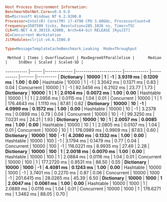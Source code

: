 ```ini

Host Process Environment Information:
BenchmarkDotNet.Core=v0.9.9.0
OS=Microsoft Windows NT 6.2.9200.0
Processor=Intel(R) Core(TM) i7-4790 CPU 3.60GHz, ProcessorCount=8
Frequency=3507509 ticks, Resolution=285.1026 ns, Timer=TSC
CLR=MS.NET 4.0.30319.42000, Arch=64-bit RELEASE [RyuJIT]
GC=Concurrent Workstation
JitModules=clrjit-v4.6.1586.0

Type=MessageTemplateCacheBenchmark_Leaking  Mode=Throughput  

```
     Method | Items | OverflowCount | MaxDegreeOfParallelism |      Median |     StdDev | Scaled | Scaled-SD |
----------- |------ |-------------- |----------------------- |------------ |----------- |------- |---------- |
 **Dictionary** | **10000** |             **1** |                     **-1** |   **3.9319 ms** |  **0.1209 ms** |   **1.00** |      **0.00** |
  Hashtable | 10000 |             1 |                     -1 |   3.3042 ms |  0.1371 ms |   0.83 |      0.04 |
 Concurrent | 10000 |             1 |                     -1 |  92.5456 ms |  6.2102 ms |  23.77 |      1.73 |
 **Dictionary** | **10000** |             **1** |                      **1** |   **2.0104 ms** |  **0.0072 ms** |   **1.00** |      **0.00** |
  Hashtable | 10000 |             1 |                      1 |   2.0956 ms |  0.0115 ms |   1.04 |      0.01 |
 Concurrent | 10000 |             1 |                      1 | 176.4643 ms |  1.1110 ms |  87.81 |      0.62 |
 **Dictionary** | **10000** |            **10** |                     **-1** |   **4.0999 ms** |  **0.1572 ms** |   **1.00** |      **0.00** |
  Hashtable | 10000 |            10 |                     -1 |   3.2378 ms |  0.0898 ms |   0.79 |      0.04 |
 Concurrent | 10000 |            10 |                     -1 |  99.3250 ms |  7.0231 ms |  24.21 |      1.93 |
 **Dictionary** | **10000** |            **10** |                      **1** |   **2.0057 ms** |  **0.0085 ms** |   **1.00** |      **0.00** |
  Hashtable | 10000 |            10 |                      1 |   2.0805 ms |  0.0107 ms |   1.04 |      0.01 |
 Concurrent | 10000 |            10 |                      1 | 176.0989 ms |  0.9909 ms |  87.83 |      0.60 |
 **Dictionary** | **10000** |           **100** |                     **-1** |   **4.2080 ms** |  **0.1332 ms** |   **1.00** |      **0.00** |
  Hashtable | 10000 |           100 |                     -1 |   3.1794 ms |  0.1479 ms |   0.77 |      0.04 |
 Concurrent | 10000 |           100 |                     -1 | 116.0221 ms |  8.9935 ms |  27.49 |      2.28 |
 **Dictionary** | **10000** |           **100** |                      **1** |   **2.0018 ms** |  **0.0070 ms** |   **1.00** |      **0.00** |
  Hashtable | 10000 |           100 |                      1 |   2.0884 ms |  0.0116 ms |   1.04 |      0.01 |
 Concurrent | 10000 |           100 |                      1 | 177.2720 ms |  0.9531 ms |  88.50 |      0.55 |
 **Dictionary** | **10000** |          **1000** |                     **-1** |   **4.4081 ms** |  **0.1243 ms** |   **1.00** |      **0.00** |
  Hashtable | 10000 |          1000 |                     -1 |   3.7401 ms |  0.2270 ms |   0.87 |      0.06 |
 Concurrent | 10000 |          1000 |                     -1 | 201.6415 ms | 28.0265 ms |  45.39 |      6.50 |
 **Dictionary** | **10000** |          **1000** |                      **1** |   **2.0047 ms** |  **0.0061 ms** |   **1.00** |      **0.00** |
  Hashtable | 10000 |          1000 |                      1 |   2.0889 ms |  0.0116 ms |   1.04 |      0.01 |
 Concurrent | 10000 |          1000 |                      1 | 176.6271 ms |  1.3462 ms |  88.05 |      0.70 |
